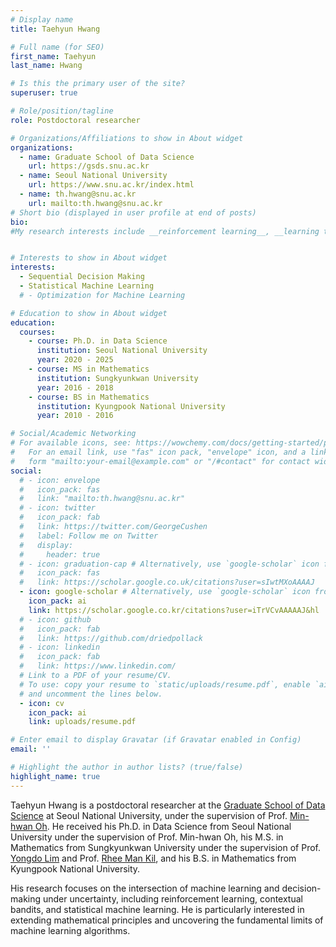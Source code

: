 ```yaml
---
# Display name
title: Taehyun Hwang

# Full name (for SEO)
first_name: Taehyun
last_name: Hwang

# Is this the primary user of the site?
superuser: true

# Role/position/tagline
role: Postdoctoral researcher

# Organizations/Affiliations to show in About widget
organizations:
  - name: Graduate School of Data Science
    url: https://gsds.snu.ac.kr
  - name: Seoul National University
    url: https://www.snu.ac.kr/index.html
  - name: th.hwang@snu.ac.kr
    url: mailto:th.hwang@snu.ac.kr
# Short bio (displayed in user profile at end of posts)
bio: 
#My research interests include __reinforcement learning__, __learning theory__, __statistical machine learning__ and their applications.


# Interests to show in About widget
interests:
  - Sequential Decision Making
  - Statistical Machine Learning
  # - Optimization for Machine Learning

# Education to show in About widget
education:
  courses:
    - course: Ph.D. in Data Science
      institution: Seoul National University
      year: 2020 - 2025
    - course: MS in Mathematics
      institution: Sungkyunkwan University
      year: 2016 - 2018
    - course: BS in Mathematics
      institution: Kyungpook National University
      year: 2010 - 2016

# Social/Academic Networking
# For available icons, see: https://wowchemy.com/docs/getting-started/page-builder/#icons
#   For an email link, use "fas" icon pack, "envelope" icon, and a link in the
#   form "mailto:your-email@example.com" or "/#contact" for contact widget.
social:
  # - icon: envelope
  #   icon_pack: fas
  #   link: "mailto:th.hwang@snu.ac.kr"
  # - icon: twitter
  #   icon_pack: fab
  #   link: https://twitter.com/GeorgeCushen
  #   label: Follow me on Twitter
  #   display:
  #     header: true
  # - icon: graduation-cap # Alternatively, use `google-scholar` icon from `ai` icon pack
  #   icon_pack: fas
  #   link: https://scholar.google.co.uk/citations?user=sIwtMXoAAAAJ
  - icon: google-scholar # Alternatively, use `google-scholar` icon from `ai` icon pack
    icon_pack: ai
    link: https://scholar.google.co.kr/citations?user=iTrVCvAAAAAJ&hl    
  # - icon: github
  #   icon_pack: fab
  #   link: https://github.com/driedpollack
  # - icon: linkedin
  #   icon_pack: fab
  #   link: https://www.linkedin.com/
  # Link to a PDF of your resume/CV.
  # To use: copy your resume to `static/uploads/resume.pdf`, enable `ai` icons in `params.yaml`,
  # and uncomment the lines below.
  - icon: cv
    icon_pack: ai
    link: uploads/resume.pdf

# Enter email to display Gravatar (if Gravatar enabled in Config)
email: ''

# Highlight the author in author lists? (true/false)
highlight_name: true
---
```


Taehyun Hwang is a postdoctoral researcher at the [Graduate School of Data Science](https://gsds.snu.ac.kr) at Seoul National University, under the supervision of Prof. [Min-hwan Oh](https://minoh.io).
He received his Ph.D. in Data Science from Seoul National University under the supervision of Prof. Min-hwan Oh, his M.S. in Mathematics from Sungkyunkwan University under the supervision of Prof. [Yongdo Lim](https://dblp.org/pid/25/3420.html) and Prof. [Rhee Man Kil](https://scholar.google.com/citations?user=dTiJInMAAAAJ&hl=en), and his B.S. in Mathematics from Kyungpook National University.

His research focuses on the intersection of machine learning and decision-making under uncertainty, including reinforcement learning, contextual bandits, and statistical machine learning. He is particularly interested in extending mathematical principles and uncovering the fundamental limits of machine learning algorithms.

<!-- {{< icon name="download" pack="fas" >}} Download my {{< staticref "uploads/demo_resume.pdf" "newtab" >}}resumé{{< /staticref >}}. -->

